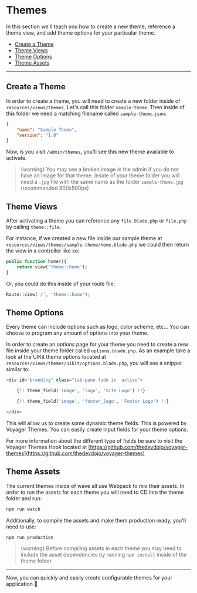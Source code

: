# Themes

In this section we'll teach you how to create a new theme, reference a theme view, and add theme options for your particular theme.

- [Create a Theme](#create-theme)
- [Theme Views](#theme-views)
- [Theme Options](#theme-options)
- [Theme Assets](#theme-assets)

---

<a name="create-theme"></a>
## Create a Theme

In order to create a theme, you will need to create a new folder inside of `resources/views/themes`. Let's call this folder `sample-theme`. Then inside of this folder we need a matching filename called `sample-theme.json`:

```json
{
    "name": "Sample Theme",
    "version": "1.0"
}
```

Now, is you visit `/admin/themes`, you'll see this new theme available to activate.

> {warning} You may see a broken image in the admin if you do not have an image for that theme. Inside of your theme folder you will need a `.jpg` file with the same name as the folder `sample-theme.jpg` (recommended 800x500px)

<a name="theme-views"></a>
## Theme Views

After activating a theme you can reference any `file.blade.php` or `file.php` by calling `theme::file`.

For instance, if we created a new file inside our sample theme at `resources/views/themes/sample-theme/home.blade.php` we could then return the view in a controller like so:

```php
public function home(){
    return view('theme::home');
}
```

Or, you could do this inside of your route file:

```php
Route::view('/', 'theme::home');
```

<a name="theme-options"></a>
## Theme Options

Every theme can include options such as logo, color scheme, etc... You can choose to program any amount of options into your theme.

In order to create an *options* page for your theme you need to create a new file inside your theme folder called `options.blade.php`. As an example take a look at the UIKit theme options located at `resources/views/themes/uikit/options.blade.php`, you will see a snippet similar to:

```php
<div id="branding" class="tab-pane fade in  active">

    {!! theme_field('image', 'logo', 'Site Logo') !!}

    {!! theme_field('image', 'footer_logo', 'Footer Logo') !!}

</div>
```

This will allow us to create some dynamic theme fields. This is powered by Voyager Themes. You can easily create input fields for your theme options.

For more information about the different type of fields be sure to visit the Voyager Themes Hook located at [https://github.com/thedevdojo/voyager-themes](https://github.com/thedevdojo/voyager-themes)

<a name="theme-assets"></a>
## Theme Assets

The current themes inside of wave all use Webpack to mix their assets. In order to run the assets for each theme you will need to CD into the theme folder and run:

```javascript
npm run watch
```

Additionally, to compile the assets and make them production ready, you'll need to use:

```javascript
npm run production
```

> {warning} Before compiling assets in each theme you may need to include the asset dependencies by running `npm install` inside of the theme folder.

---

Now, you can quickly and easily create configurable themes for your application 🎉